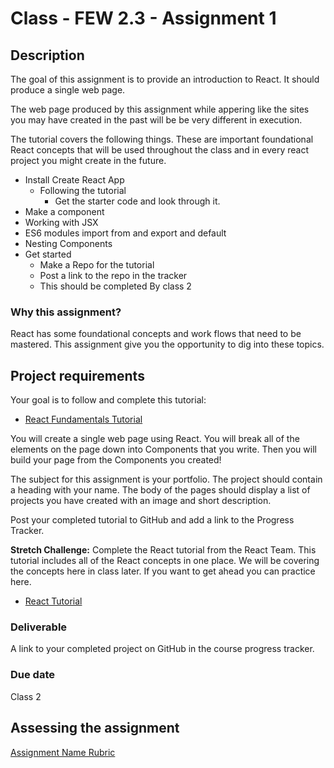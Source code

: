 # Class - FEW 2.3 - Assignment 1

## Description 

The goal of this assignment is to provide an introduction to React. It should produce a single web page. 

The web page produced by this assignment while appering like the sites you may have created in the past will be be very different in execution. 

The tutorial covers the following things. These are important foundational React concepts that will be used throughout the class and in every react project you might create in the future. 

- Install Create React App
  - Following the tutorial 
    - Get the starter code and look through it.
- Make a component 
- Working with JSX 
- ES6 modules import from and export and default
- Nesting Components 
- Get started
  - Make a Repo for the tutorial
  - Post a link to the repo in the tracker
  - This should be completed By class 2

### Why this assignment?

React has some foundational concepts and work flows that need to be mastered. This assignment give you the opportunity to dig into these topics.  

## Project requirements

Your goal is to follow and complete this tutorial: 

- [React Fundamentals Tutorial](https://www.makeschool.com/academy/track/react-fundamentals-vm0)

You will create a single web page using React. You will break all of the elements on the page down into Components that you write. Then you will build your page from the Components you created!

The subject for this assignment is your portfolio. The project should contain a heading with your name. The body of the pages should display a list of projects you have created with an image and short description. 

Post your completed tutorial to GitHub and add a link to the Progress Tracker. 

**Stretch Challenge:** Complete the React tutorial from the React Team. This tutorial includes all of the React concepts in one place. We will be covering the concepts here in class later. If you want to get ahead you can practice here. 

- [React Tutorial](https://reactjs.org/tutorial/tutorial.html)

### Deliverable

A link to your completed project on GitHub in the course progress tracker.  

### Due date

Class 2

## Assessing the assignment

[Assignment Name Rubric](./Assignment-01-rubric.md)


